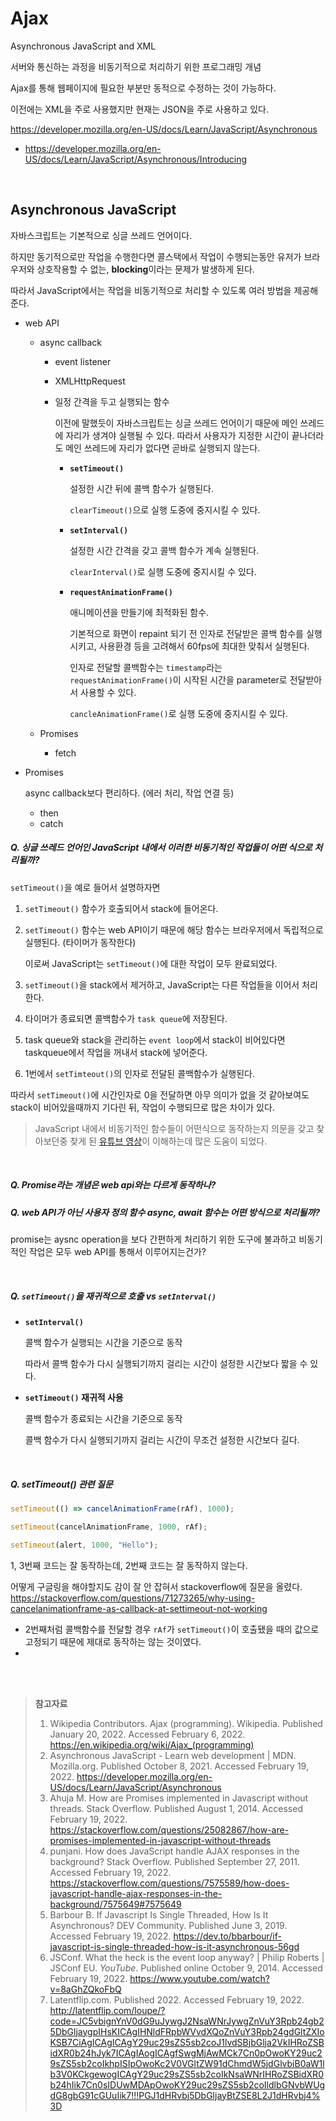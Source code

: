 # Ajax

Asynchronous JavaScript and XML

서버와 통신하는 과정을 비동기적으로 처리하기 위한 프로그래밍 개념

Ajax를 통해 웹페이지에 필요한 부분만 동적으로 수정하는 것이 가능하다.

이전에는 XML을 주로 사용했지만 현재는 JSON을 주로 사용하고 있다.

https://developer.mozilla.org/en-US/docs/Learn/JavaScript/Asynchronous

* https://developer.mozilla.org/en-US/docs/Learn/JavaScript/Asynchronous/Introducing

<br>

## Asynchronous JavaScript

자바스크립트는 기본적으로 싱글 쓰레드 언어이다.

하지만 동기적으로만 작업을 수행한다면 콜스택에서 작업이 수행되는동안 유저가 브라우저와 상호작용할 수 없는, **blocking**이라는 문제가 발생하게 된다.

따라서 JavaScript에서는 작업을 비동기적으로 처리할 수 있도록 여러 방법을 제공해준다.

* web API

  * async callback

    * event listener	

    * XMLHttpRequest

    * 일정 간격을 두고 실행되는 함수

      이전에 말했듯이 자바스크립트는 싱글 쓰레드 언어이기 때문에 메인 쓰레드에 자리가 생겨야 실행될 수 있다. 따라서 사용자가 지정한 시간이 끝나더라도 메인 쓰레드에 자리가 없다면 곧바로 실행되지 않는다.

      * **`setTimeout()`**
      
        설정한 시간 뒤에 콜백 함수가 실행된다.
      
        `clearTimeout()`으로 실행 도중에 중지시킬 수 있다.
      
      * **`setInterval()`**
      
        설정한 시간 간격을 갖고 콜백 함수가 계속 실행된다.
      
        `clearInterval()`로 실행 도중에 중지시킬 수 있다.
      
      * **`requestAnimationFrame()`**
      
        애니메이션을 만들기에 최적화된 함수.
      
        기본적으로 화면이 repaint 되기 전 인자로 전달받은 콜백 함수를 실행시키고, 사용환경 등을 고려해서 60fps에 최대한 맞춰서 실행된다.
      
        인자로 전달할 콜백함수는 `timestamp`라는 `requestAnimationFrame()`이 시작된 시간을 parameter로 전달받아서 사용할 수 있다.
      
        `cancleAnimationFrame()`로 실행 도중에 중지시킬 수 있다.

  * Promises

    * fetch

* Promises

  async callback보다 편리하다. (에러 처리, 작업 연결 등)

  * then
  * catch

##### Q. 싱글 쓰레드 언어인 JavaScript 내에서 이러한 비동기적인 작업들이 어떤 식으로 처리될까?

`setTimeout()`을 예로 들어서 설명하자면

1. `setTimeout()` 함수가 호출되어서 stack에 들어온다.

2. `setTimeout()` 함수는 web API이기 때문에 해당 함수는 브라우저에서 독립적으로 실행된다. (타이머가 동작한다)

   이로써 JavaScript는 `setTimeout()`에 대한 작업이 모두 완료되었다.

3. `setTimeout()`을 stack에서 제거하고, JavaScript는 다른 작업들을 이어서 처리한다.

4. 타이머가 종료되면 콜백함수가 `task queue`에 저장된다.

5. task queue와 stack을 관리하는 `event loop`에서 stack이 비어있다면 taskqueue에서 작업을 꺼내서 stack에 넣어준다.

6. 1번에서 `setTimteout()`의 인자로 전달된 콜백함수가 실행된다.

따라서 `setTimeout()`에 시간인자로 0을 전달하면 아무 의미가 없을 것 같아보여도 stack이 비어있을때까지 기다린 뒤, 작업이 수행되므로 많은 차이가 있다.

> JavaScript 내에서 비동기적인 함수들이 어떤식으로 동작하는지 의문을 갖고 찾아보던중 찾게 된 [유튜브 영상](https://www.youtube.com/watch?v=8aGhZQkoFbQ)이 이해하는데 많은 도움이 되었다.

<br>

##### Q. Promise라는 개념은 web api와는 다르게 동작하나?

##### Q. web API가 아닌 사용자 정의 함수 async, await 함수는 어떤 방식으로 처리될까?

promise는 aysnc operation을 보다 간편하게 처리하기 위한 도구에 불과하고 비동기적인 작업은 모두 web API를 통해서 이루어지는건가?

<br>

##### Q. `setTimeout()`을 재귀적으로 호출 vs `setInterval()`

* **`setInterval()`**

  콜백 함수가 실행되는 시간을 기준으로 동작

  따라서 콜백 함수가 다시 실행되기까지 걸리는 시간이 설정한 시간보다 짧을 수 있다.

* **`setTimeout()` 재귀적 사용**

  콜백 함수가 종료되는 시간을 기준으로 동작

  콜백 함수가 다시 실행되기까지 걸리는 시간이 무조건 설정한 시간보다 길다.
  
  <br>

##### Q. setTimeout() 관련 질문

```js
setTimeout(() => cancelAnimationFrame(rAf), 1000);
```

```js
setTimeout(cancelAnimationFrame, 1000, rAf);
```

```js
setTimeout(alert, 1000, "Hello");
```

1, 3번째 코드는 잘 동작하는데, 2번째 코드는 잘 동작하지 않는다.

어떻게 구글링을 해야할지도 감이 잘 안 잡혀서 stackoverflow에 질문을 올렸다. https://stackoverflow.com/questions/71273265/why-using-cancelanimationframe-as-callback-at-settimeout-not-working

* 2번째처럼 콜백함수를 전달할 경우 `rAf`가 `setTimeout()`이 호출됐을 때의 값으로 고정되기 때문에 제대로 동작하는 않는 것이였다.
* 

<br><br>

> **참고자료**
>
> 1. Wikipedia Contributors. Ajax (programming). Wikipedia. Published January 20, 2022. Accessed February 6, 2022. https://en.wikipedia.org/wiki/Ajax_(programming)
> 2. Asynchronous JavaScript - Learn web development | MDN. Mozilla.org. Published October 8, 2021. Accessed February 19, 2022. https://developer.mozilla.org/en-US/docs/Learn/JavaScript/Asynchronous
> 3. Ahuja M. How are Promises implemented in Javascript without threads. Stack Overflow. Published August 1, 2014. Accessed February 19, 2022. https://stackoverflow.com/questions/25082867/how-are-promises-implemented-in-javascript-without-threads
> 4. punjani. How does JavaScript handle AJAX responses in the background? Stack Overflow. Published September 27, 2011. Accessed February 19, 2022. https://stackoverflow.com/questions/7575589/how-does-javascript-handle-ajax-responses-in-the-background/7575649#7575649
> 5. Barbour B. If Javascript Is Single Threaded, How Is It Asynchronous? DEV Community. Published June 3, 2019. Accessed February 19, 2022. https://dev.to/bbarbour/if-javascript-is-single-threaded-how-is-it-asynchronous-56gd
> 6. JSConf. What the heck is the event loop anyway? | Philip Roberts | JSConf EU. *YouTube*. Published online October 9, 2014. Accessed February 19, 2022. https://www.youtube.com/watch?v=8aGhZQkoFbQ
> 7. Latentflip.com. Published 2022. Accessed February 19, 2022. http://latentflip.com/loupe/?code=JC5vbignYnV0dG9uJywgJ2NsaWNrJywgZnVuY3Rpb24gb25DbGljaygpIHsKICAgIHNldFRpbWVvdXQoZnVuY3Rpb24gdGltZXIoKSB7CiAgICAgICAgY29uc29sZS5sb2coJ1lvdSBjbGlja2VkIHRoZSBidXR0b24hJyk7ICAgIAogICAgfSwgMjAwMCk7Cn0pOwoKY29uc29sZS5sb2coIkhpISIpOwoKc2V0VGltZW91dChmdW5jdGlvbiB0aW1lb3V0KCkgewogICAgY29uc29sZS5sb2coIkNsaWNrIHRoZSBidXR0b24hIik7Cn0sIDUwMDApOwoKY29uc29sZS5sb2coIldlbGNvbWUgdG8gbG91cGUuIik7!!!PGJ1dHRvbj5DbGljayBtZSE8L2J1dHRvbj4%3D